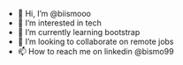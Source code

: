 - 👋 Hi, I’m @biismooo
- 👀 I’m interested in tech
- 🌱 I’m currently learning bootstrap
- 💞️ I’m looking to collaborate on remote jobs
- 📫 How to reach me on linkedin @bismo99

<!---
biismooo/biismooo is a ✨ special ✨ repository because its `README.md` (this file) appears on your GitHub profile.
You can click the Preview link to take a look at your changes.
--->

